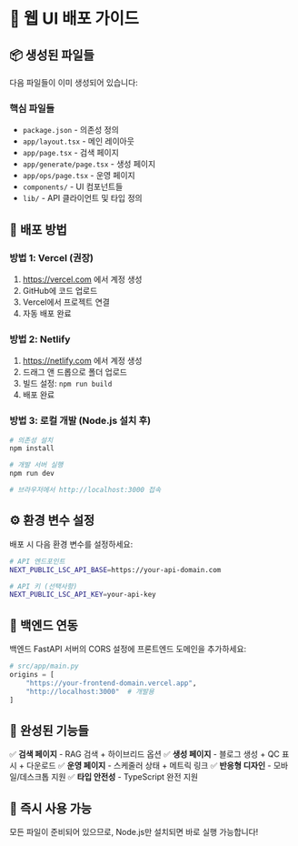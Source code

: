 # 🚀 **웹 UI 배포 가이드**

## 📦 **생성된 파일들**

다음 파일들이 이미 생성되어 있습니다:

### **핵심 파일들**
- `package.json` - 의존성 정의
- `app/layout.tsx` - 메인 레이아웃
- `app/page.tsx` - 검색 페이지
- `app/generate/page.tsx` - 생성 페이지  
- `app/ops/page.tsx` - 운영 페이지
- `components/` - UI 컴포넌트들
- `lib/` - API 클라이언트 및 타입 정의

## 🔧 **배포 방법**

### **방법 1: Vercel (권장)**
1. https://vercel.com 에서 계정 생성
2. GitHub에 코드 업로드
3. Vercel에서 프로젝트 연결
4. 자동 배포 완료

### **방법 2: Netlify**
1. https://netlify.com 에서 계정 생성
2. 드래그 앤 드롭으로 폴더 업로드
3. 빌드 설정: `npm run build`
4. 배포 완료

### **방법 3: 로컬 개발 (Node.js 설치 후)**
```bash
# 의존성 설치
npm install

# 개발 서버 실행
npm run dev

# 브라우저에서 http://localhost:3000 접속
```

## ⚙️ **환경 변수 설정**

배포 시 다음 환경 변수를 설정하세요:

```bash
# API 엔드포인트
NEXT_PUBLIC_LSC_API_BASE=https://your-api-domain.com

# API 키 (선택사항)
NEXT_PUBLIC_LSC_API_KEY=your-api-key
```

## 🔗 **백엔드 연동**

백엔드 FastAPI 서버의 CORS 설정에 프론트엔드 도메인을 추가하세요:

```python
# src/app/main.py
origins = [
    "https://your-frontend-domain.vercel.app",
    "http://localhost:3000"  # 개발용
]
```

## 🎯 **완성된 기능들**

✅ **검색 페이지** - RAG 검색 + 하이브리드 옵션
✅ **생성 페이지** - 블로그 생성 + QC 표시 + 다운로드
✅ **운영 페이지** - 스케줄러 상태 + 메트릭 링크
✅ **반응형 디자인** - 모바일/데스크톱 지원
✅ **타입 안전성** - TypeScript 완전 지원

## 🚀 **즉시 사용 가능**

모든 파일이 준비되어 있으므로, Node.js만 설치되면 바로 실행 가능합니다!






